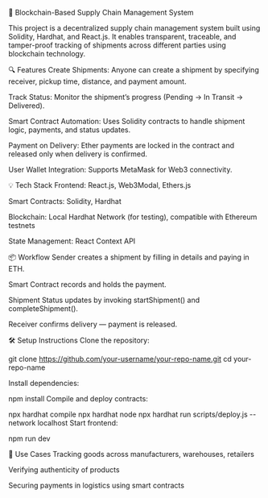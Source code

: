 🚚 Blockchain-Based Supply Chain Management System

This project is a decentralized supply chain management system built using Solidity, Hardhat, and React.js. It enables transparent, traceable, and tamper-proof tracking of shipments across different parties using blockchain technology.

🔍 Features
Create Shipments: Anyone can create a shipment by specifying receiver, pickup time, distance, and payment amount.

Track Status: Monitor the shipment’s progress (Pending → In Transit → Delivered).

Smart Contract Automation: Uses Solidity contracts to handle shipment logic, payments, and status updates.

Payment on Delivery: Ether payments are locked in the contract and released only when delivery is confirmed.

User Wallet Integration: Supports MetaMask for Web3 connectivity.

💡 Tech Stack
Frontend: React.js, Web3Modal, Ethers.js

Smart Contracts: Solidity, Hardhat

Blockchain: Local Hardhat Network (for testing), compatible with Ethereum testnets

State Management: React Context API

📦 Workflow
Sender creates a shipment by filling in details and paying in ETH.

Smart Contract records and holds the payment.

Shipment Status updates by invoking startShipment() and completeShipment().

Receiver confirms delivery — payment is released.

🛠️ Setup Instructions
Clone the repository:

git clone https://github.com/your-username/your-repo-name.git
cd your-repo-name

Install dependencies:

npm install
Compile and deploy contracts:

npx hardhat compile
npx hardhat node
npx hardhat run scripts/deploy.js --network localhost
Start frontend:

npm run dev

🧠 Use Cases
Tracking goods across manufacturers, warehouses, retailers

Verifying authenticity of products

Securing payments in logistics using smart contracts
